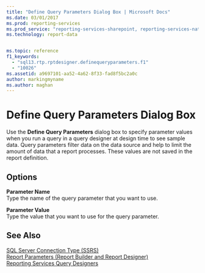 ```yaml
---
title: "Define Query Parameters Dialog Box | Microsoft Docs"
ms.date: 03/01/2017
ms.prod: reporting-services
ms.prod_service: "reporting-services-sharepoint, reporting-services-native"
ms.technology: report-data


ms.topic: reference
f1_keywords: 
  - "sql13.rtp.rptdesigner.definequeryparameters.f1"
  - "10026"
ms.assetid: a9697101-aa52-4a62-8f33-fad8f5bc2a0c
author: markingmyname
ms.author: maghan
---
```

# Define Query Parameters Dialog Box
  Use the **Define Query Parameters** dialog box to specify parameter values when you run a query in a query designer at design time to see sample data. Query parameters filter data on the data source and help to limit the amount of data that a report processes. These values are not saved in the report definition.  
  
## Options  
 **Parameter Name**  
 Type the name of the query parameter that you want to use.  
  
 **Parameter Value**  
 Type the value that you want to use for the query parameter.  
  
## See Also  
 [SQL Server Connection Type &#40;SSRS&#41;](../../reporting-services/report-data/sql-server-connection-type-ssrs.md)   
 [Report Parameters &#40;Report Builder and Report Designer&#41;](../../reporting-services/report-design/report-parameters-report-builder-and-report-designer.md)   
 [Reporting Services Query Designers](https://msdn.microsoft.com/library/07efd3f1-804f-45f7-b62a-3e727a3d9835)  
  
  
